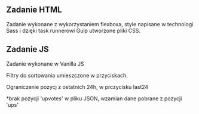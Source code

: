## Zadanie HTML
Zadanie wykonane z wykorzystaniem flexboxa, style napisane w technologi Sass i dzięki task runnerowi Gulp utworzone pliki CSS.

## Zadanie JS
Zadanie wykonane w Vanilla JS

Filtry do sortowania umieszczone w przyciskach.

Ograniczenie pozycj z ostatnich 24h, w prczycisku last24

*brak pozycji 'upvotes' w pliku JSON, wzamian dane pobrane z pozycji 'ups'
